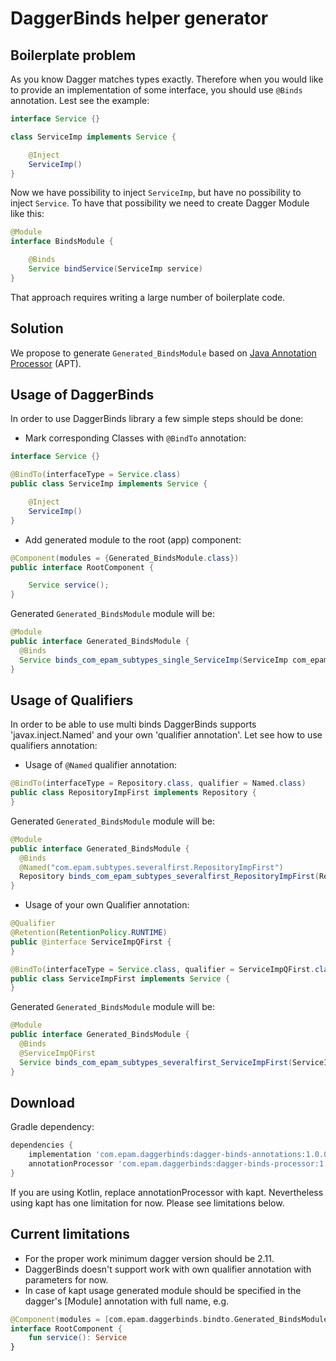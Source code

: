 # DaggerBinds helper generator

## Boilerplate problem

As you know Dagger matches types exactly. Therefore when you would like to provide an implementation of some interface, you should use `@Binds` annotation. Lest see the example:

```java
interface Service {}

class ServiceImp implements Service {

    @Inject
    ServiceImp()
}
```

Now we have possibility to inject `ServiceImp`, but have no possibility to inject `Service`. To have that possibility we need to create Dagger Module like this:

```java
@Module
interface BindsModule {

    @Binds
    Service bindService(ServiceImp service)
}
```

That approach requires writing a large number of boilerplate code.

## Solution

We propose to generate `Generated_BindsModule` based on [Java Annotation Processor](https://docs.oracle.com/javase/8/docs/api/javax/annotation/processing/Processor.html) (APT).

## Usage of DaggerBinds

In order to use DaggerBinds library a few simple steps should be done:

* Mark corresponding Classes with `@BindTo` annotation:

```java
interface Service {}

@BindTo(interfaceType = Service.class)
public class ServiceImp implements Service {

    @Inject
    ServiceImp()
}
```

* Add generated module to the root (app) component:

```java
@Component(modules = {Generated_BindsModule.class})
public interface RootComponent {

    Service service();
}
```

Generated `Generated_BindsModule` module will be:

```java
@Module
public interface Generated_BindsModule {
  @Binds
  Service binds_com_epam_subtypes_single_ServiceImp(ServiceImp com_epam_subtypes_single_ServiceImp);
}
```

## Usage of Qualifiers

In order to be able to use multi binds DaggerBinds supports 'javax.inject.Named' and your own 'qualifier annotation'.
Let see how to use qualifiers annotation:

* Usage of `@Named` qualifier annotation:

```java
@BindTo(interfaceType = Repository.class, qualifier = Named.class)
public class RepositoryImpFirst implements Repository {
}
```

Generated `Generated_BindsModule` module will be:

```java
@Module
public interface Generated_BindsModule {
  @Binds
  @Named("com.epam.subtypes.severalfirst.RepositoryImpFirst")
  Repository binds_com_epam_subtypes_severalfirst_RepositoryImpFirst(RepositoryImpFirst com_epam_subtypes_severalfirst_RepositoryImpFirst);
}
```

* Usage of your own Qualifier annotation:

```java
@Qualifier
@Retention(RetentionPolicy.RUNTIME)
public @interface ServiceImpQFirst {
}

@BindTo(interfaceType = Service.class, qualifier = ServiceImpQFirst.class)
public class ServiceImpFirst implements Service {
}
```

Generated `Generated_BindsModule` module will be:

```java
@Module
public interface Generated_BindsModule {
  @Binds
  @ServiceImpQFirst
  Service binds_com_epam_subtypes_severalfirst_ServiceImpFirst(ServiceImpFirst com_epam_subtypes_severalfirst_ServiceImpFirst);
}
```

## Download

Gradle dependency:

```groovy
dependencies {
    implementation 'com.epam.daggerbinds:dagger-binds-annotations:1.0.0-alpha1'
    annotationProcessor 'com.epam.daggerbinds:dagger-binds-processor:1.0.0-alpha1'
}
```

If you are using Kotlin, replace annotationProcessor with kapt.
Nevertheless using kapt has one limitation for now. Please see limitations below.

## Current limitations
* For the proper work minimum dagger version should be 2.11.
* DaggerBinds doesn't support work with own qualifier annotation with parameters for now.
* In case of kapt usage generated module should be specified in the dagger's [Module] annotation with full name, e.g.

```kotlin
@Component(modules = [com.epam.daggerbinds.bindto.Generated_BindsModule::class])
interface RootComponent {
    fun service(): Service
}
```